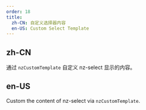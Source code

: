 ```yaml
---
order: 18
title:
  zh-CN: 自定义选择器内容
  en-US: Custom Select Template
---
```


## zh-CN

通过 `nzCustomTemplate` 自定义 nz-select 显示的内容。

## en-US

Custom the content of nz-select via `nzCustomTemplate`.

